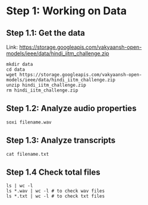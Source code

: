 # Step 1: Working on Data

## Step 1.1: Get the data
Link: https://storage.googleapis.com/vakyaansh-open-models/ieee/data/hindi_iitm_challenge.zip

```
mkdir data
cd data
wget https://storage.googleapis.com/vakyaansh-open-models/ieee/data/hindi_iitm_challenge.zip
unzip hindi_iitm_challenge.zip
rm hindi_iitm_challenge.zip

```


## Step 1.2: Analyze audio properties

```
soxi filename.wav
```

## Step 1.3: Analyze transcripts

```
cat filename.txt
```

## Step 1.4 Check total files
```
ls | wc -l
ls *.wav | wc -l # to check wav files
ls *.txt | wc -l # to check txt files

